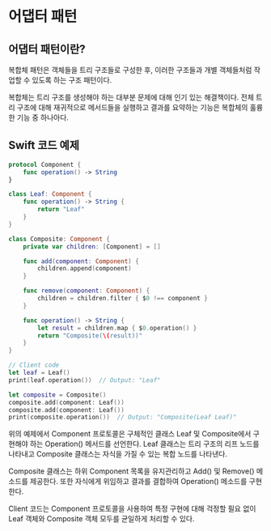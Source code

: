 # 어댑터 패턴
## 어댑터 패턴이란?
복합체 패턴은 객체들을 트리 구조들로 구성한 후, 이러한 구조들과 개별 객체들처럼 작업할 수 있도록 하는 구조 패턴이다.

복합체는 트리 구조를 생성해야 하는 대부분 문제에 대해 인기 있는 해결책이다. 전체 트리 구조에 대해 재귀적으로 메서드들을 실행하고 결과를 요약하는 기능은 복합체의 훌륭한 기능 중 하나아다.

## Swift 코드 예제
```Swift
protocol Component {
    func operation() -> String
}

class Leaf: Component {
    func operation() -> String {
        return "Leaf"
    }
}

class Composite: Component {
    private var children: [Component] = []

    func add(component: Component) {
        children.append(component)
    }

    func remove(component: Component) {
        children = children.filter { $0 !== component }
    }

    func operation() -> String {
        let result = children.map { $0.operation() }
        return "Composite(\(result))"
    }
}

// Client code
let leaf = Leaf()
print(leaf.operation())  // Output: "Leaf"

let composite = Composite()
composite.add(component: Leaf())
composite.add(component: Leaf())
print(composite.operation())  // Output: "Composite(Leaf Leaf)"
```

위의 예제에서 Component 프로토콜은 구체적인 클래스 Leaf 및 Composite에서 구현해야 하는 Operation() 메서드를 선언한다. Leaf 클래스는 트리 구조의 리프 노드를 나타내고 Composite 클래스는 자식을 가질 수 있는 복합 노드를 나타낸다.

Composite 클래스는 하위 Component 목록을 유지관리하고 Add() 및 Remove() 메소드를 제공한다. 또한 자식에게 위임하고 결과를 결합하여 Operation() 메소드를 구현한다.

Client 코드는 Component 프로토콜을 사용하여 특정 구현에 대해 걱정할 필요 없이 Leaf 객체와 Composite 객체 모두를 균일하게 처리할 수 있다.